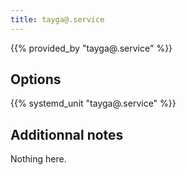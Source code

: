```yaml
---
title: tayga@.service
---
```


{{% provided_by "tayga@.service" %}}

## Options

{{% systemd_unit "tayga@.service" %}}

## Additionnal notes

Nothing here.